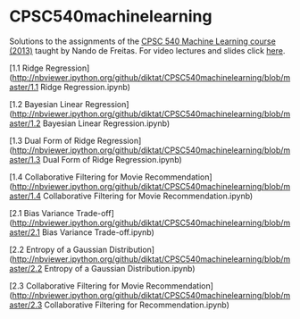 CPSC540machinelearning
======================

Solutions to the assignments of the [CPSC 540 Machine Learning course (2013)](http://www.cs.ubc.ca/~nando/540-2013/index.html) taught by Nando de Freitas. For video lectures and slides click [here](http://www.cs.ubc.ca/~nando/540-2013/lectures.html).

[1.1 Ridge Regression](http://nbviewer.ipython.org/github/diktat/CPSC540machinelearning/blob/master/1.1 Ridge Regression.ipynb)

[1.2 Bayesian Linear Regression](http://nbviewer.ipython.org/github/diktat/CPSC540machinelearning/blob/master/1.2 Bayesian Linear Regression.ipynb) 

[1.3 Dual Form of Ridge Regression](http://nbviewer.ipython.org/github/diktat/CPSC540machinelearning/blob/master/1.3 Dual Form of Ridge Regression.ipynb)

[1.4 Collaborative Filtering for Movie Recommendation](http://nbviewer.ipython.org/github/diktat/CPSC540machinelearning/blob/master/1.4 Collaborative Filtering for Movie Recommendation.ipynb)

[2.1 Bias Variance Trade-off](http://nbviewer.ipython.org/github/diktat/CPSC540machinelearning/blob/master/2.1 Bias Variance Trade-off.ipynb)

[2.2 Entropy of a Gaussian Distribution](http://nbviewer.ipython.org/github/diktat/CPSC540machinelearning/blob/master/2.2 Entropy of a Gaussian Distribution.ipynb)

[2.3 Collaborative Filtering for Movie Recommendation](http://nbviewer.ipython.org/github/diktat/CPSC540machinelearning/blob/master/2.3 Collaborative Filtering for Recommendation.ipynb)
